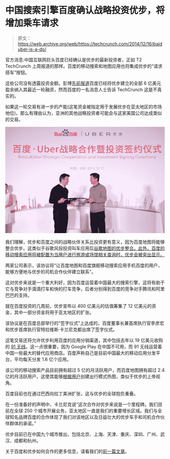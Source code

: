 # 中国搜索引擎百度确认战略投资优步，将增加乘车请求 

> 原文：<https://web.archive.org/web/https://techcrunch.com/2014/12/16/baiduber-is-a-do/>

官方消息:中国互联网巨头百度已经确认是优步的最新投资者，正如 T2 TechCrunch 上周报道的那样。百度的移动搜索和地图应用也将集成优步的“请求搭车”按钮。

这些公司没有透露投资金额。彭博[先前报道](https://web.archive.org/web/20221209205106/http://www.bloomberg.com/news/2014-12-12/baidu-said-to-buy-stake-in-uber-boosting-app-in-china.html)百度已经将优步建立的全部 6 亿美元盈余纳入其最近一轮融资，然而百度的一名消息人士告诉 TechCrunch 这是不真实的。

如果这一轮交易有进一步的产能(这笔资金被指定用于发展优步在亚太地区的市场地位)，那么有理由认为，亚洲的其他战略投资者可能会与这家美国公司达成类似的交易。

![3 (1)](img/6af4d7da91d4fd8b566bbe39d79c3f61.png)

我们理解，优步和百度之间的战略伙伴关系比投资更有意义，因为百度地图将能够整合优步。这类似于谷歌风投投资叫车应用后[谷歌地图的优步整合。此外，百度的移动搜索应用将被配置为当用户进行旅游或场馆相关查询时，优步会被突出显示。](https://web.archive.org/web/20221209205106/https://beta.techcrunch.com/2014/05/06/google-maps-on-mobile-gets-uber-integration-and-more/)

两家公司表示，该协议将“让百度地图和百度旗舰移动搜索应用手机百度的用户，能够方便地与优步的司机合作伙伴建立联系”。

这对优步来说是一个重大利好，因为百度运营着中国最大的搜索引擎，这将有助于它与竞争对手滴滴打车和快的打车竞争，后者分别得到百度的竞争对手腾讯和阿里巴巴的支持。

就在百度投资的几周前，优步宣布以 400 亿美元的估值筹集了 12 亿美元的资金，其中一部分资金将用于亚太地区的扩张。

该协议是在百度总部举行的“签字仪式”上达成的，百度董事长兼首席执行官李彦宏和优步首席执行官特拉维斯·卡兰尼克都出席了签字仪式。

这笔交易还将允许优步利用百度的应用分销渠道，其中包括去年以 19 亿美元收购的 [91 无线](https://web.archive.org/web/20221209205106/https://beta.techcrunch.com/2013/07/15/baidu-agrees-to-buy-chinese-android-app-distributor-91-wireless-for-1-9b/)。这一点很重要，因为 Google Play 在中国不可用，而 91 无线运营着中国一些最大的替代应用商店。百度声称自己是目前中国最大的移动应用分发平台，平均每天分发 1.6 亿个应用。

该公司的移动搜索产品目前拥有超过 5 亿的月活跃用户，而百度地图拥有超过 2.4 亿的月活跃用户，这使其能够[根据用户](https://web.archive.org/web/20221209205106/http://www.ibtimes.com/track-chinese-new-year-mass-migration-baidu-heat-map-1550120)创建出行模式热图，类似于优步的上帝视角。

百度目前也在通过巴西向拉丁美洲扩张，这与优步的全球抱负重叠。

在一份准备好的声明中，卡兰尼克说“这次合作对优步来说是一个里程碑。我们目前在全球 250 个城市开展业务，亚太地区一直是我们的重要增长区域。我们与全球知名品牌百度的合作体现了我们对该地区以及日益壮大的优步车手和司机合作伙伴群体的承诺。”

优步目前已在中国九个城市推出，包括北京、上海、天津、重庆、深圳、广州、武汉、成都和杭州。

关于百度和优步如何合作的更多信息，请看我们的[前一篇文章](https://web.archive.org/web/20221209205106/https://beta.techcrunch.com/2014/12/12/baiduber/)。